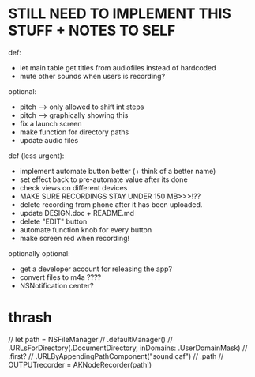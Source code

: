# STILL NEED TO IMPLEMENT THIS STUFF + NOTES TO SELF

def:
 - let main table get titles from audiofiles instead of hardcoded
 - mute other sounds when users is recording?

optional:
 - pitch —> only allowed to shift int steps
 - pitch —> graphically showing this
 - fix a launch screen
 - make function for directory paths
 - update audio files

def (less urgent):
 - implement automate button better (+ think of a better name)
 - set effect back to pre-automate value after its done
 - check views on different devices
 - MAKE SURE RECORDINGS STAY UNDER 150 MB>>>!??
 - delete recording from phone after it has been uploaded.
 - update DESIGN.doc + README.md
 - delete "EDIT" button
 - automate function knob for every button
 - make screen red when recording!

optionally optional:
 - get a developer account for releasing the app?
 - convert files to m4a ????
 - NSNotification center?


# thrash

//        let path = NSFileManager
//            .defaultManager()
//            .URLsForDirectory(.DocumentDirectory, inDomains: .UserDomainMask)
//            .first?
//            .URLByAppendingPathComponent("sound.caf")
//            .path
//        OUTPUTrecorder = AKNodeRecorder(path!)

